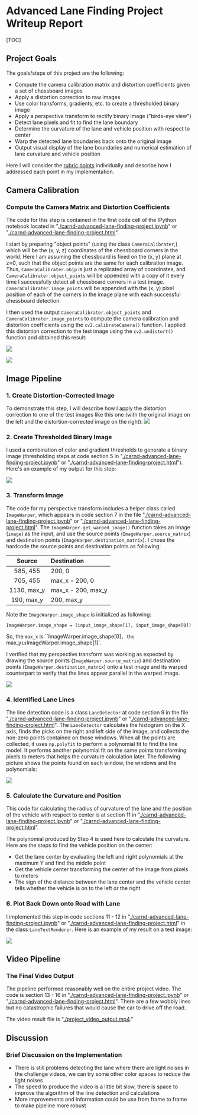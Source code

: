 # Advanced Lane Finding Project Writeup Report

[TOC]

## Project Goals
The goals/steps of this project are the following:
* Compute the camera calibration matrix and distortion coefficients given a set of chessboard images
* Apply a distortion correction to raw images
* Use color transforms, gradients, etc. to create a thresholded binary image
* Apply a perspective transform to rectify binary image ("birds-eye view")
* Detect lane pixels and fit to find the lane boundary
* Determine the curvature of the lane and vehicle position with respect to center
* Warp the detected lane boundaries back onto the original image
* Output visual display of the lane boundaries and numerical estimation of lane curvature and vehicle position

Here I will consider the [rubric points](https://review.udacity.com/#!/rubrics/571/view) individually and describe how I addressed each point in my implementation.

## Camera Calibration

### Compute the Camera Matrix and Distortion Coefficients

The code for this step is contained in the first code cell of the IPython notebook located in "[./carnd-advanced-lane-finding-project.ipynb](./carnd-advanced-lane-finding-project.ipynb)" or "[./carnd-advanced-lane-finding-project.html](./carnd-advanced-lane-finding-project.html)".

I start by preparing "object points" (using the class `CameraCalibrater`,) which will be the (x, y, z) coordinates of the chessboard corners in the world. Here I am assuming the chessboard is fixed on the (x, y) plane at z=0, such that the object points are the same for each calibration image.  Thus, `CameraCalibrater.objp` is just a replicated array of coordinates, and `CameraCalibrater.object_points` will be appended with a copy of it every time I successfully detect all chessboard corners in a test image.  `CameraCalibrater.image_points` will be appended with the (x, y) pixel position of each of the corners in the image plane with each successful chessboard detection.

I then used the output `CameraCalibrater.object_points` and `CameraCalibrater.image_points` to compute the camera calibration and distortion coefficients using the `cv2.calibrateCamera()` function.  I applied this distortion correction to the test image using the `cv2.undistort()` function and obtained this result:

![](output_images/undistorted_image_chessboard.png)

![](output_images/chessboards_with_coners.png)

## Image Pipeline

### 1. Create Distortion-Corrected Image

To demonstrate this step, I will describe how I apply the distortion correction to one of the test images like this one (with the original image on the left and the distortion-corrected image on the right):
![](output_images/undistorted_image_driving.png)

### 2. Create Thresholded Binary Image

I used a combination of color and gradient thresholds to generate a binary image (thresholding steps at code section 5 in "[./carnd-advanced-lane-finding-project.ipynb](./carnd-advanced-lane-finding-project.ipynb)" or "[./carnd-advanced-lane-finding-project.html](./carnd-advanced-lane-finding-project.html)").  Here's an example of my output for this step:

![](output_images/binary_image.png)

### 3. Transform Image

The code for my perspective transform includes a helper class called `ImageWarper`, which appears in code section 7 in the file "[./carnd-advanced-lane-finding-project.ipynb](./carnd-advanced-lane-finding-project.ipynb)" or "[./carnd-advanced-lane-finding-project.html](./carnd-advanced-lane-finding-project.html)".  The `ImageWarper.get_warped_image()` function takes an image (`image`) as the input, and use the source points (`ImageWarper.source_matrix`) and destination points (`ImageWarper.destination_matrix`).  I chose the hardcode the source points and destination points as following:

|   Source    | Destination        |
| :---------: | :----------------- |
|  585, 455   | 200, 0             |
|  705, 455   | max_x - 200, 0     |
| 1130, max_y | max_x - 200, max_y |
| 190, max_y  | 200, max_y         |

Note the `ImageWarper.image_shape` is initialized as following:

`ImageWarper.image_shape = (input_image_shape[1], input_image_shape[0])`

So, the `max_x` is ``ImageWarper.image_shape[0]`, the `max_y` is `ImageWarper.image_shape[1]`.

I verified that my perspective transform was working as expected by drawing the source points (`ImageWarper.source_matrix`) and destination points (`ImageWarper.destination_matrix`) onto a test image and its warped counterpart to verify that the lines appear parallel in the warped image.

![](output_images/warped_image.png)

### 4. Identified Lane Lines

The line detection code is a class `LaneDetector` at code section 9 in the file "[./carnd-advanced-lane-finding-project.ipynb](./carnd-advanced-lane-finding-project.ipynb)" or "[./carnd-advanced-lane-finding-project.html](./carnd-advanced-lane-finding-project.html)". The `LaneDetector` calculates the histogram on the X axis, finds the picks on the right and left side of the image, and collects the non-zero points contained on those windows. When all the points are collected, it uses `np.polyfit` to perform a polynomial fit to find the line model. It performs another polynomial fit on the same points transforming pixels to meters that helps the curvature calculation later. The following picture shows the points found on each window, the windows and the polynomials:

![](output_images/warped_image_with_lane.png)

### 5. Calculate the Curvature and Position

This code for calculating the radius of curvature of the lane and the position of the vehicle with respect to center is at section 11 in "[./carnd-advanced-lane-finding-project.ipynb](./carnd-advanced-lane-finding-project.ipynb)" or "[./carnd-advanced-lane-finding-project.html](./carnd-advanced-lane-finding-project.html)".

The polynomial produced by Step 4 is used here to calculate the curvature. Here are the steps to find the vehicle position on the center:

- Get the lane center by evaluating the left and right polynomials at the maximum Y and find the middle point
- Get the vehicle center transforming the center of the image from pixels to meters
- The sign of the distance between the lane center and the vehicle center tells whether the vehicle is on to the left or the right

### 6. Plot Back Down onto Road with Lane

I implemented this step in code sections 11 - 12 in "[./carnd-advanced-lane-finding-project.ipynb](./carnd-advanced-lane-finding-project.ipynb)" or "[./carnd-advanced-lane-finding-project.html](./carnd-advanced-lane-finding-project.html)" in the class `LaneTextRenderer`.  Here is an example of my result on a test image:

![](output_images/image_with_lane_text.png)

## Video Pipeline

### The Final Video Output
The  pipeline performed reasonably well on the entire project video. The code is section 13 - 16 in "[./carnd-advanced-lane-finding-project.ipynb](./carnd-advanced-lane-finding-project.ipynb)" or "[./carnd-advanced-lane-finding-project.html](./carnd-advanced-lane-finding-project.html)". There are a few wobbly lines but no catastrophic failures that would cause the car to drive off the road.

The video result file is "[./project_video_output.mp4](./project_video_output.mp4)."

## Discussion

### Brief Discussion on the Implementation
- There is still problems detecting the lane where there are light noises in the challenge videos, we can try some other color spaces to reduce the light noises
- The speed to produce the video is a little bit slow, there is space to improve the algorithm of the line detection and calculations
- More improvements and information could be use from frame to frame to make pipeline more robust
